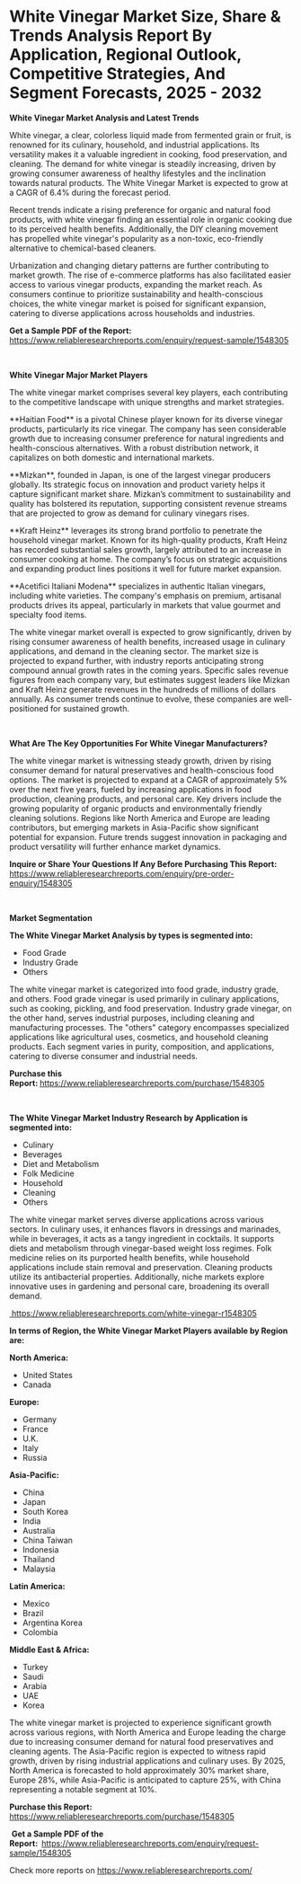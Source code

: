 <p><h1>White Vinegar Market Size, Share & Trends Analysis Report By Application, Regional Outlook, Competitive Strategies, And Segment Forecasts, 2025 - 2032</h1></p><p><strong>White Vinegar Market Analysis and Latest Trends</strong></p>
<p><p>White vinegar, a clear, colorless liquid made from fermented grain or fruit, is renowned for its culinary, household, and industrial applications. Its versatility makes it a valuable ingredient in cooking, food preservation, and cleaning. The demand for white vinegar is steadily increasing, driven by growing consumer awareness of healthy lifestyles and the inclination towards natural products. The White Vinegar Market is expected to grow at a CAGR of 6.4% during the forecast period. </p><p>Recent trends indicate a rising preference for organic and natural food products, with white vinegar finding an essential role in organic cooking due to its perceived health benefits. Additionally, the DIY cleaning movement has propelled white vinegar's popularity as a non-toxic, eco-friendly alternative to chemical-based cleaners. </p><p>Urbanization and changing dietary patterns are further contributing to market growth. The rise of e-commerce platforms has also facilitated easier access to various vinegar products, expanding the market reach. As consumers continue to prioritize sustainability and health-conscious choices, the white vinegar market is poised for significant expansion, catering to diverse applications across households and industries.</p></p>
<p><strong>Get a Sample PDF of the Report:&nbsp;</strong> <a href="https://www.reliableresearchreports.com/enquiry/request-sample/1548305?utm_campaign=3323&utm_medium=2&utm_source=Github&utm_content=ia&utm_term=07042025&utm_id=white-vinegar">https://www.reliableresearchreports.com/enquiry/request-sample/1548305</a></p>
<p>&nbsp;</p>
<p><strong>White Vinegar Major Market Players</strong></p>
<p><p>The white vinegar market comprises several key players, each contributing to the competitive landscape with unique strengths and market strategies. </p><p>**Haitian Food** is a pivotal Chinese player known for its diverse vinegar products, particularly its rice vinegar. The company has seen considerable growth due to increasing consumer preference for natural ingredients and health-conscious alternatives. With a robust distribution network, it capitalizes on both domestic and international markets.</p><p>**Mizkan**, founded in Japan, is one of the largest vinegar producers globally. Its strategic focus on innovation and product variety helps it capture significant market share. Mizkan’s commitment to sustainability and quality has bolstered its reputation, supporting consistent revenue streams that are projected to grow as demand for culinary vinegars rises.</p><p>**Kraft Heinz** leverages its strong brand portfolio to penetrate the household vinegar market. Known for its high-quality products, Kraft Heinz has recorded substantial sales growth, largely attributed to an increase in consumer cooking at home. The company’s focus on strategic acquisitions and expanding product lines positions it well for future market expansion.</p><p>**Acetifici Italiani Modena** specializes in authentic Italian vinegars, including white varieties. The company's emphasis on premium, artisanal products drives its appeal, particularly in markets that value gourmet and specialty food items.</p><p>The white vinegar market overall is expected to grow significantly, driven by rising consumer awareness of health benefits, increased usage in culinary applications, and demand in the cleaning sector. The market size is projected to expand further, with industry reports anticipating strong compound annual growth rates in the coming years. Specific sales revenue figures from each company vary, but estimates suggest leaders like Mizkan and Kraft Heinz generate revenues in the hundreds of millions of dollars annually. As consumer trends continue to evolve, these companies are well-positioned for sustained growth.</p></p>
<p>&nbsp;</p>
<p><strong>What Are The Key Opportunities For White Vinegar Manufacturers?</strong></p>
<p><p>The white vinegar market is witnessing steady growth, driven by rising consumer demand for natural preservatives and health-conscious food options. The market is projected to expand at a CAGR of approximately 5% over the next five years, fueled by increasing applications in food production, cleaning products, and personal care. Key drivers include the growing popularity of organic products and environmentally friendly cleaning solutions. Regions like North America and Europe are leading contributors, but emerging markets in Asia-Pacific show significant potential for expansion. Future trends suggest innovation in packaging and product versatility will further enhance market dynamics.</p></p>
<p><strong>Inquire or Share Your Questions If Any Before Purchasing This Report:</strong> <a href="https://www.reliableresearchreports.com/enquiry/pre-order-enquiry/1548305?utm_campaign=3323&utm_medium=2&utm_source=Github&utm_content=ia&utm_term=07042025&utm_id=white-vinegar">https://www.reliableresearchreports.com/enquiry/pre-order-enquiry/1548305</a></p>
<p>&nbsp;</p>
<p><strong>Market Segmentation</strong></p>
<p><strong>The White Vinegar Market Analysis by types is segmented into:</strong></p>
<p><ul><li>Food Grade</li><li>Industry Grade</li><li>Others</li></ul></p>
<p><p>The white vinegar market is categorized into food grade, industry grade, and others. Food grade vinegar is used primarily in culinary applications, such as cooking, pickling, and food preservation. Industry grade vinegar, on the other hand, serves industrial purposes, including cleaning and manufacturing processes. The "others" category encompasses specialized applications like agricultural uses, cosmetics, and household cleaning products. Each segment varies in purity, composition, and applications, catering to diverse consumer and industrial needs.</p></p>
<p><strong>Purchase this Report:&nbsp;</strong><a href="https://www.reliableresearchreports.com/purchase/1548305?utm_campaign=3323&utm_medium=2&utm_source=Github&utm_content=ia&utm_term=07042025&utm_id=white-vinegar">https://www.reliableresearchreports.com/purchase/1548305</a></p>
<p>&nbsp;</p>
<p><strong>The White Vinegar Market Industry Research by Application is segmented into:</strong></p>
<p><ul><li>Culinary</li><li>Beverages</li><li>Diet and Metabolism</li><li>Folk Medicine</li><li>Household</li><li>Cleaning</li><li>Others</li></ul></p>
<p><p>The white vinegar market serves diverse applications across various sectors. In culinary uses, it enhances flavors in dressings and marinades, while in beverages, it acts as a tangy ingredient in cocktails. It supports diets and metabolism through vinegar-based weight loss regimes. Folk medicine relies on its purported health benefits, while household applications include stain removal and preservation. Cleaning products utilize its antibacterial properties. Additionally, niche markets explore innovative uses in gardening and personal care, broadening its overall demand.</p></p>
<p><a href="https://www.reliableresearchreports.com/white-vinegar-r1548305?utm_campaign=3323&utm_medium=2&utm_source=Github&utm_content=ia&utm_term=07042025&utm_id=white-vinegar">&nbsp;https://www.reliableresearchreports.com/white-vinegar-r1548305</a></p>
<p><strong>In terms of Region, the White Vinegar Market Players available by Region are:</strong></p>
<p>
    <p> <strong> North America: </strong>
        <ul>
            <li>United States</li>
            <li>Canada</li>
        </ul>
        </p> 
    <p> <strong> Europe: </strong>
        <ul>
            <li>Germany</li>
            <li>France</li>
            <li>U.K.</li>
            <li>Italy</li>
            <li>Russia</li>
        </ul>
        </p> 
    <p> <strong> Asia-Pacific: </strong>
        <ul>
            <li>China</li>
            <li>Japan</li>
            <li>South Korea</li>
            <li>India</li>
            <li>Australia</li>
            <li>China Taiwan</li>
            <li>Indonesia</li>
            <li>Thailand</li>
            <li>Malaysia</li>
        </ul>
        </p> 
    <p> <strong> Latin America: </strong>
        <ul>
            <li>Mexico</li>
            <li>Brazil</li>
            <li>Argentina Korea</li>
            <li>Colombia</li>
        </ul>
        </p> 
    <p> <strong> Middle East & Africa: </strong>
        <ul>
            <li>Turkey</li>
            <li>Saudi</li>
            <li>Arabia</li>
            <li>UAE</li>
            <li>Korea</li>
        </ul>
    </p>
    </p>
<p><p>The white vinegar market is projected to experience significant growth across various regions, with North America and Europe leading the charge due to increasing consumer demand for natural food preservatives and cleaning agents. The Asia-Pacific region is expected to witness rapid growth, driven by rising industrial applications and culinary uses. By 2025, North America is forecasted to hold approximately 30% market share, Europe 28%, while Asia-Pacific is anticipated to capture 25%, with China representing a notable segment at 10%.</p></p>
<p><strong>Purchase this Report: </strong><a href="https://www.reliableresearchreports.com/purchase/1548305?utm_campaign=3323&utm_medium=2&utm_source=Github&utm_content=ia&utm_term=07042025&utm_id=white-vinegar">https://www.reliableresearchreports.com/purchase/1548305</a></p>
<p>&nbsp;<strong>Get a Sample PDF of the Report:&nbsp;&nbsp;</strong><a href="https://www.reliableresearchreports.com/enquiry/request-sample/1548305?utm_campaign=3323&utm_medium=2&utm_source=Github&utm_content=ia&utm_term=07042025&utm_id=white-vinegar">https://www.reliableresearchreports.com/enquiry/request-sample/1548305</a></p>
<p><strong></strong></p>
<p>Check more reports on <a href="https://www.reliableresearchreports.com/?utm_campaign=3323&utm_medium=2&utm_source=Github&utm_content=ia&utm_term=07042025&utm_id=white-vinegar">https://www.reliableresearchreports.com/</a></p>